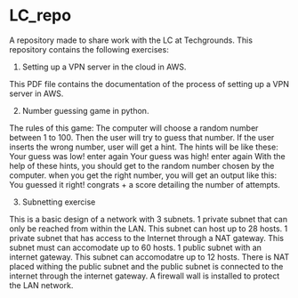 # LC_repo
A repository made to share work with the LC at Techgrounds. 
This repository contains the following exercises:

1. Setting up a VPN server in the cloud in AWS. 

This PDF file contains the documentation of the process of setting up a  VPN server in AWS.

2. Number guessing game in python.

The rules of this game:
The computer will choose a random number between 1 to 100. Then the user will try to guess that number.
If the user inserts the wrong number, user will get a hint.
The hints will be like these:
Your guess was low! enter again 
Your guess was high! enter again
With the help of these hints, you should get to the random number chosen by the computer.
when you get the right number, you will get an output like this:
You guessed it right! congrats + a score detailing the number of attempts. 

3. Subnetting exercise

This is a basic design of a network with 3 subnets. 1 private subnet that can only be reached from within the LAN. This subnet can host up to 28 hosts. 1 private subnet that has access to the Internet through a NAT gateway. This subnet must can accomodate up to 60 hosts. 1 public subnet with an internet gateway. This subnet can accomodatre up to 12 hosts. There is NAT placed withing the public subnet and the public subnet is connected to the internet through the internet gateway. A firewall wall is installed to protect the LAN network.


